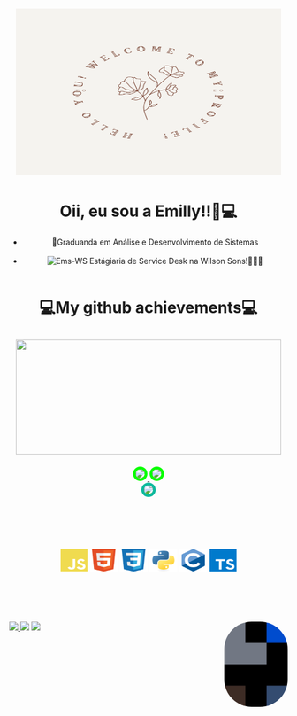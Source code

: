 <main>
  <div class="container">
  <div class="gif-image">
  <h1 align="center">
    <a>
      <img src="https://github.com/Emillyvll/image/blob/main/Hello%20you!%20Welcome%20to%20my%20profile!.png" width="480" height="300" frameBorder="0" class="giphy-embed">
    </a>
  </h1>
</div>



 <h1 align="center">Oii, eu sou a Emilly!!💟💻</h1>
 
<div class="sobre">
  <header>
    <ul>
      <li> 🤖Graduanda em Análise e Desenvolvimento de Sistemas </li>
      <br>
      <li> 
        <img alt="Ems-WS" height="42" width="50" src="https://media-exp1.licdn.com/dms/image/C4D0BAQHC9VRmv1mGmg/company-logo_200_200/0/1584405698732?e=2159024400&v=beta&t=-j9Ga4jmC65HxP5K-FPyS1KEyGh_6y6NQ8O9Cy5wJII">    
     Estágiaria de Service Desk na Wilson Sons!👩🏽‍💻</li>
    </ul>
  </header> 
</div>


  <div align="center">
    <header>
       <h1>💻My github achievements💻</h1>
       <h2 align="center">
        <a>
          <img src="https://i.pinimg.com/originals/e1/85/18/e18518c6d24257c6fb02e3c95a862d85.gif" width="480" height="207" frameBorder="0" class="giphy-embed">
        </a>
      </h2>
       <a href="https://github.com/Emillyvll">
       <img style="border: 5px solid rgb(9, 255, 0); border-radius:50px;" height="180em"
          src="https://github-readme-stats.vercel.app/api?username=Emillyvll&show_icons=true&theme=blue-green&include_all_commits=true&count_private=true"/>
       <img style="border: 5px solid rgb(9, 255, 0); border-radius:50px;" height="180em"
          src="https://github-readme-stats.vercel.app/api/top-langs/?username=Emillyvll&layout=compact&langs_count=7&theme=blue-green"/>
         <br>
       <img style="border: 5px solid rgb(14, 185, 157); border-radius:50px;" height="30em"
          src ="https://img.shields.io/github/followers/sudoAptIPedro.svg?style=social&label=Follow&maxAge=2592000"/> </a>
    </header>
  </div>
  
  <br>
  
<div style="display: inline_block"><br>
  <header>
   <img align="center" alt="Emillyvll-Js" height="42" width="50" src="https://raw.githubusercontent.com/devicons/devicon/master/icons/javascript/javascript-plain.svg">
   <img align="center" alt="Emillyvll-HTML" height="42" width="50" src="https://raw.githubusercontent.com/devicons/devicon/master/icons/html5/html5-original.svg">
   <img align="center" alt="Emillyvll-CSS" height="42" width="50" src="https://raw.githubusercontent.com/devicons/devicon/master/icons/css3/css3-original.svg">
   <img align="center" alt="Emillyvll-Python" height="42" width="50" src="https://raw.githubusercontent.com/devicons/devicon/master/icons/python/python-original.svg">
   <img align="center" alt="Emillyvll-C" height="42" width="50" src="https://raw.githubusercontent.com/devicons/devicon/master/icons/c/c-original.svg">
   <img align="center" alt="Emillyvll-TS" height="42" width="50" src="https://raw.githubusercontent.com/devicons/devicon/master/icons/typescript/typescript-original.svg">
  </header>
</div>
   <br>
   <br>
    
  <div> 
    <footer>
      <a href="tel:21987148493" target="_blank"><img src="https://img.shields.io/badge/WhatsApp-25D366?style=for-the-badge&logo=whatsapp&logoColor=white" target="_blank">  </a>
      <a href="mailto:vilelaemilly.flower2004@gmail.com" target="_blank"><img src="https://img.shields.io/badge/Gmail-D14836?style=for-the-badge&logo=gmail&logoColor=white" target="_blank"></a>
      <a href="https://www.linkedin.com/in/emilly-vilela-611313204" target="_blank"><img src="https://img.shields.io/badge/LinkedIn-0077B5?style=for-the-badge&logo=linkedin&logoColor=white" target="_blank"></a> 
      <img align="right" alt="Emillyvll-pic" height="154" style="border-radius:50px;" src="https://github.com/Emillyvll/image/blob/main/myLove8bit.gif">
    </footer>  
  </div>
  </div>
  </main>


